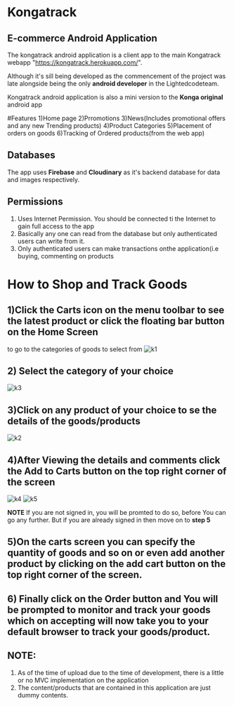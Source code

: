 # Kongatrack
## E-commerce Android Application

The kongatrack android application is a client app to the main Kongatrack webapp "https://kongatrack.herokuapp.com/".

Although it's sill being developed as the commencement of the project was late alongside being the only **android developer** in the Lightedcodeteam.  

Kongatrack android application is also a mini version to the **Konga original** android app

#Features
1)Home page
2)Prromotions
3)News(Includes promotional offers and any new Trending products)
4)Product Categories
5)Placement of orders on goods 
6)Tracking of Ordered products(from the web app)


## Databases
The app uses **Firebase** and **Cloudinary** as it's backend database for data and images respectively. 

## Permissions
1) Uses Internet Permission. You should be connected ti the Internet to gain full access to the app
1) Basically any one can read from the database but only authenticated users can write from it.
2) Only authenticated users can make transactions onthe application(i.e buying, commenting on products

# How to Shop and Track Goods
## 1)Click the Carts icon on the menu toolbar to see the latest product or click the floating bar button on the Home Screen
to go to the categories of goods to select from 
![k1](https://cloud.githubusercontent.com/assets/12847386/24090737/44215804-0d43-11e7-9abb-99a1b5b90a3e.png)


## 2) Select the category of your choice
![k3](https://cloud.githubusercontent.com/assets/12847386/24090768/7db4dbfe-0d43-11e7-880a-582c067f10cc.png) 

## 3)Click on any product of your choice to se the details of the goods/products 

 ![k2](https://cloud.githubusercontent.com/assets/12847386/24090784/a2b2ec98-0d43-11e7-803b-6c4f1b5aca41.png)
## 4)After Viewing the details and comments click the **Add to Carts** button on the top right corner of the screen
![k4](https://cloud.githubusercontent.com/assets/12847386/24090826/e6055dd2-0d43-11e7-81c4-0878e55a839d.png)
![k5](https://cloud.githubusercontent.com/assets/12847386/24090883/53813494-0d44-11e7-84e4-ce3cce4d65dd.png)

**NOTE** If you are not signed in, you will be promted to do so, before You can go any further. But if you are already signed in then move on to **step 5**

## 5)On the carts screen you can specify the quantity of goods and so on or even add another product by clicking on the **add cart** button on the top right corner of the screen.

## 6) Finally click on the Order button and You will be prompted to monitor and track your goods which on accepting will now take you to your default browser to track your goods/product.



## NOTE:
1) As of the time of upload due to the time of development, there is a little or no MVC implementation on the application
2) The content/products that are contained in this application are just dummy contents.
